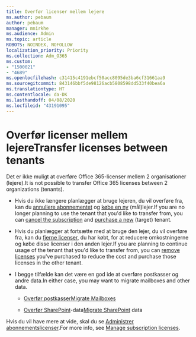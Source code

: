 ```yaml
---
title: Overfør licenser mellem lejere
ms.author: pebaum
author: pebaum
manager: mnirkhe
ms.audience: Admin
ms.topic: article
ROBOTS: NOINDEX, NOFOLLOW
localization_priority: Priority
ms.collection: Adm_O365
ms.custom:
- "1500021"
- "4689"
ms.openlocfilehash: c31415c4191ebcf50acc8095de3ba6cf31661aa9
ms.sourcegitcommit: 843146bbf5de98126acb5808598dd533f40bea6a
ms.translationtype: HT
ms.contentlocale: da-DK
ms.lasthandoff: 04/08/2020
ms.locfileid: "43191095"
---
```

# <a name="transfer-licenses-between-tenants"></a><span data-ttu-id="cc43b-102">Overfør licenser mellem lejere</span><span class="sxs-lookup"><span data-stu-id="cc43b-102">Transfer licenses between tenants</span></span>

<span data-ttu-id="cc43b-103">Det er ikke muligt at overføre Office 365-licenser mellem 2 organisationer (lejere).</span><span class="sxs-lookup"><span data-stu-id="cc43b-103">It is not possible to transfer Office 365 licenses between 2 organizations (tenants).</span></span> 

- <span data-ttu-id="cc43b-104">Hvis du ikke længere planlægger at bruge lejeren, du vil overføre fra, kan du [annullere abonnementet](https://admin.microsoft.com/Adminportal/Home?source=applauncher#/subscriptions) og [købe en ny](https://products.office.com/compare-all-microsoft-office-products-b?rtc=1&activetab=tab:primaryr2) (mål)lejer.</span><span class="sxs-lookup"><span data-stu-id="cc43b-104">If you are no longer planning to use the tenant that you'd like to transfer from, you can [cancel the subscription](https://admin.microsoft.com/Adminportal/Home?source=applauncher#/subscriptions) and [purchase a new](https://products.office.com/compare-all-microsoft-office-products-b?rtc=1&activetab=tab:primaryr2) (target) tenant.</span></span>

- <span data-ttu-id="cc43b-105">Hvis du planlægger at fortsætte med at bruge den lejer, du vil overføre fra, kan du [fjerne licenser](https://docs.microsoft.com/microsoft-365/commerce/licenses/buy-licenses?view=o365-worldwide), du har købt, for at reducere omkostningerne og købe disse licenser i den anden lejer.</span><span class="sxs-lookup"><span data-stu-id="cc43b-105">If you are planning to continue usage of the tenant that you'd like to transfer from, you can [remove licenses](https://docs.microsoft.com/microsoft-365/commerce/licenses/buy-licenses?view=o365-worldwide) you've purchased to reduce the cost and purchase those licenses in the other tenant.</span></span>

- <span data-ttu-id="cc43b-106">I begge tilfælde kan det være en god ide at overføre postkasser og andre data.</span><span class="sxs-lookup"><span data-stu-id="cc43b-106">In either case, you may want to migrate mailboxes and other data.</span></span>

    - [<span data-ttu-id="cc43b-107">Overfør postkasser</span><span class="sxs-lookup"><span data-stu-id="cc43b-107">Migrate Mailboxes</span></span>](https://docs.microsoft.com/Exchange/mailbox-migration/migrate-mailboxes-across-tenants)

    - <span data-ttu-id="cc43b-108">[Overfør SharePoint](https://aka.ms/modernSpoAdminCenter/CloudContentMigrations)-data</span><span class="sxs-lookup"><span data-stu-id="cc43b-108">[Migrate SharePoint](https://aka.ms/modernSpoAdminCenter/CloudContentMigrations) data</span></span>

<span data-ttu-id="cc43b-109">Hvis du vil have mere at vide, skal du se [Administrer abonnementslicenser](https://docs.microsoft.com/microsoft-365/commerce/licenses/buy-licenses?view=o365-worldwide).</span><span class="sxs-lookup"><span data-stu-id="cc43b-109">For more info, see [Manage subscription licenses](https://docs.microsoft.com/microsoft-365/commerce/licenses/buy-licenses?view=o365-worldwide).</span></span>
